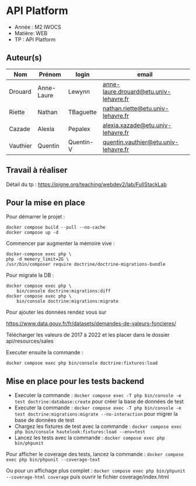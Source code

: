 # API Platform

-   Année : M2 IWOCS
-   Matière: WEB
-   TP : API Platform

## Auteur(s)

| Nom     | Prénom     | login     | email                                  |
| ------- | ---------- | --------  | -------------------------------------- |
| Drouard | Anne-Laure |   Lewynn  | anne-laure.drouard@etu.univ-lehavre.fr |
| Riette  | Nathan     | TBaguette | nathan.riette@etu.univ-lehavre.fr      |
| Cazade  | Alexia     |  Pepalex  | alexia.xazade@etu.univ-lehavre.fr      |
| Vauthier| Quentin    | Quentin-V | quentin.vauthier@etu.univ-lehavre.fr      |


## Travail à réaliser

Détail du tp : <https://pigne.org/teaching/webdev2/lab/FullStackLab>

## Pour la mise en place

Pour démarrer le projet : 

```
docker compose build --pull --no-cache
docker compose up -d
``` 


Commencer par augmenter la mémoire vive :

```
docker-compose exec php \                                 
php -d memory_limit=2G \
/usr/bin/composer require doctrine/doctrine-migrations-bundle
```

Pour migrate la DB : 

```
docker compose exec php \
    bin/console doctrine:migrations:diff
docker compose exec php \
    bin/console doctrine:migrations:migrate
```

Pour ajouter les données rendez vous sur 

https://www.data.gouv.fr/fr/datasets/demandes-de-valeurs-foncieres/

Télécharger les valeurs de 2017 à 2022 et les placer dans le dossier api/resources/sales

Executer ensuite la commande : 

```
docker compose exec php bin/console doctrine:fixtures:load
```

## Mise en place pour les tests backend
- Executer la commande : `docker compose exec -T php bin/console -e test doctrine:database:create` pour créer la base de données de test
- Executer la commande : `docker compose exec -T php bin/console -e test doctrine:migrations:migrate --no-interaction` pour migrer la base de données de test
- Chargez les fixtures de test avec la commande : `docker compose exec php bin/console hautelook:fixtures:load --env=test`
- Lancez les tests avec la commande : `docker compose exec php bin/phpunit`

Pour afficher le coverage des tests, lancez la commande : `docker compose exec php bin/phpunit --coverage-text`

Ou pour un affichage plus complet : `docker compose exec php bin/phpunit --coverage-html coverage` puis ouvrir le fichier coverage/index.html